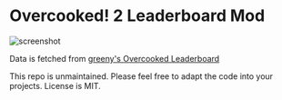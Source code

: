 # Overcooked! 2 Leaderboard Mod

![screenshot](https://github.com/hpmv/oc-leaderboard-mod/blob/master/screenshot.png?raw=true)

Data is fetched from [greeny's Overcooked Leaderboard](https://overcooked.greeny.dev/overcooked-2/)

This repo is unmaintained. Please feel free to adapt the code into your projects. License is MIT.
